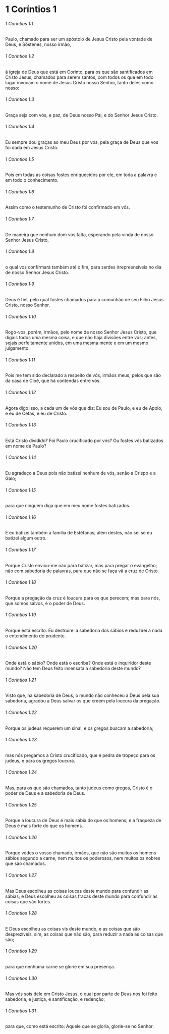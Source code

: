 # 1 Coríntios 1

###### 1 Coríntios 1:1

Paulo, chamado para ser um apóstolo de Jesus Cristo pela vontade de Deus, e Sóstenes, nosso irmão,

###### 1 Coríntios 1:2

à igreja de Deus que está em Corinto, para os que são santificados em Cristo Jesus, chamados para serem santos, com todos os que em todo lugar invocam o nome de Jesus Cristo nosso Senhor, tanto deles como nosso:

###### 1 Coríntios 1:3

Graça seja com vós, e paz, de Deus nosso Pai, e do Senhor Jesus Cristo.

###### 1 Coríntios 1:4

Eu sempre dou graças ao meu Deus por vós, pela graça de Deus que vos foi dada em Jesus Cristo.

###### 1 Coríntios 1:5

Pois em todas as coisas fostes enriquecidos por ele, em toda a palavra e em todo o conhecimento.

###### 1 Coríntios 1:6

Assim como o testemunho de Cristo foi confirmado em vós.

###### 1 Coríntios 1:7

De maneira que nenhum dom vos falta, esperando pela vinda de nosso Senhor Jesus Cristo,

###### 1 Coríntios 1:8

o qual vos confirmará também até o fim, para serdes irrepreensíveis no dia de nosso Senhor Jesus Cristo.

###### 1 Coríntios 1:9

Deus é fiel, pelo qual fostes chamados para a comunhão de seu Filho Jesus Cristo, nosso Senhor.

###### 1 Coríntios 1:10

Rogo-vos, porém, irmãos, pelo nome de nosso Senhor Jesus Cristo, que digais todos uma mesma coisa, e que não haja divisões entre vós; antes, sejais perfeitamente unidos, em uma mesma mente e em um mesmo julgamento.

###### 1 Coríntios 1:11

Pois me tem sido declarado a respeito de vós, irmãos meus, pelos que são da casa de Cloé, que há contendas entre vós.

###### 1 Coríntios 1:12

Agora digo isso, a cada um de vós que diz: Eu sou de Paulo, e eu de Apolo, e eu de Cefas, e eu de Cristo.

###### 1 Coríntios 1:13

Está Cristo dividido? Foi Paulo crucificado por vós? Ou fostes vós batizados em nome de Paulo?

###### 1 Coríntios 1:14

Eu agradeço a Deus pois não batizei nenhum de vós, senão a Crispo e a Gaio;

###### 1 Coríntios 1:15

para que ninguém diga que em meu nome fostes batizados.

###### 1 Coríntios 1:16

E eu batizei também a família de Estéfanas; além destes, não sei se eu batizei algum outro.

###### 1 Coríntios 1:17

Porque Cristo enviou-me não para batizar, mas para pregar o evangelho; não com sabedoria de palavras, para que não se faça vã a cruz de Cristo.

###### 1 Coríntios 1:18

Porque a pregação da cruz é loucura para os que perecem; mas para nós, que somos salvos, é o poder de Deus.

###### 1 Coríntios 1:19

Porque está escrito: Eu destruirei a sabedoria dos sábios e reduzirei a nada o entendimento do prudente.

###### 1 Coríntios 1:20

Onde está o sábio? Onde está o escriba? Onde está o inquiridor deste mundo? Não tem Deus feito insensata a sabedoria deste mundo?

###### 1 Coríntios 1:21

Visto que, na sabedoria de Deus, o mundo não conheceu a Deus pela sua sabedoria, agradou a Deus salvar os que creem pela loucura da pregação.

###### 1 Coríntios 1:22

Porque os judeus requerem um sinal, e os gregos buscam a sabedoria;

###### 1 Coríntios 1:23

mas nós pregamos a Cristo crucificado, que é pedra de tropeço para os judeus, e para os gregos loucura.

###### 1 Coríntios 1:24

Mas, para os que são chamados, tanto judeus como gregos, Cristo é o poder de Deus e a sabedoria de Deus.

###### 1 Coríntios 1:25

Porque a loucura de Deus é mais sábia do que os homens; e a fraqueza de Deus é mais forte do que os homens.

###### 1 Coríntios 1:26

Porque vedes o vosso chamado, irmãos, que não são muitos os homens sábios segundo a carne, nem muitos os poderosos, nem muitos os nobres que são chamados.

###### 1 Coríntios 1:27

Mas Deus escolheu as coisas loucas deste mundo para confundir as sábias; e Deus escolheu as coisas fracas deste mundo para confundir as coisas que são fortes.

###### 1 Coríntios 1:28

E Deus escolheu as coisas vis deste mundo, e as coisas que são desprezíveis, sim, as coisas que não são, para reduzir a nada as coisas que são;

###### 1 Coríntios 1:29

para que nenhuma carne se glorie em sua presença.

###### 1 Coríntios 1:30

Mas vós sois dele em Cristo Jesus, o qual por parte de Deus nos foi feito sabedoria, e justiça, e santificação, e redenção;

###### 1 Coríntios 1:31

para que, como está escrito: Aquele que se gloria, glorie-se no Senhor.

